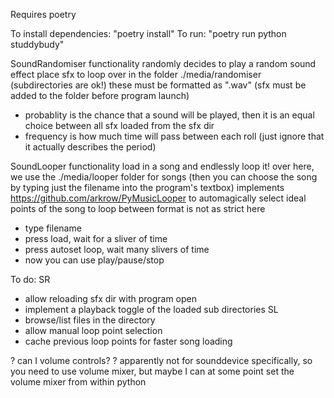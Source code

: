 Requires poetry

To install dependencies: "poetry install"
To run: "poetry run python studdybudy"

SoundRandomiser functionality
randomly decides to play a random sound effect
place sfx to loop over in the folder ./media/randomiser (subdirectories are ok!)
these must be formatted as ".wav"
(sfx must be added to the folder before program launch)

* probablity is the chance that a sound will be played, then it is an equal choice between all sfx loaded from the sfx dir
* frequency is how much time will pass between each roll (just ignore that it actually describes the period)

SoundLooper functionality
load in a song and endlessly loop it!
over here, we use the ./media/looper folder for songs (then you can choose the song by typing just the filename into the program's textbox)
implements https://github.com/arkrow/PyMusicLooper to automagically select ideal points of the song to loop between
format is not as strict here

* type filename
* press load, wait for a sliver of time
* press autoset loop, wait many slivers of time
* now you can use play/pause/stop

To do:
SR
* allow reloading sfx dir with program open
* implement a playback toggle of the loaded sub directories
SL
* browse/list files in the directory
* allow manual loop point selection
* cache previous loop points for faster song loading

? can I volume controls?
? apparently not for sounddevice specifically, so you need to use volume mixer, but maybe I can at some point set the volume mixer from within python